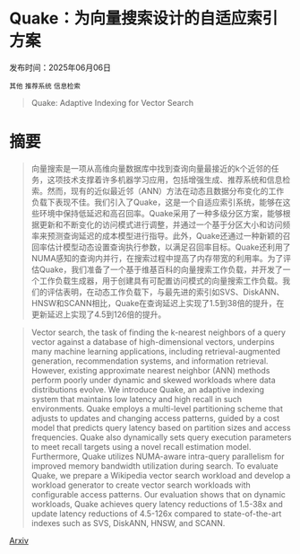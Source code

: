 # Quake：为向量搜索设计的自适应索引方案

发布时间：2025年06月06日

`其他` `推荐系统` `信息检索`

> Quake: Adaptive Indexing for Vector Search

# 摘要

> 向量搜索是一项从高维向量数据库中找到查询向量最接近的k个近邻的任务，这项技术支撑着许多机器学习应用，包括增强生成、推荐系统和信息检索。然而，现有的近似最近邻（ANN）方法在动态且数据分布变化的工作负载下表现不佳。我们引入了Quake，这是一个自适应索引系统，能够在这些环境中保持低延迟和高召回率。Quake采用了一种多级分区方案，能够根据更新和不断变化的访问模式进行调整，并通过一个基于分区大小和访问频率来预测查询延迟的成本模型进行指导。此外，Quake还通过一种新颖的召回率估计模型动态设置查询执行参数，以满足召回率目标。Quake还利用了NUMA感知的查询内并行，在搜索过程中提高了内存带宽的利用率。为了评估Quake，我们准备了一个基于维基百科的向量搜索工作负载，并开发了一个工作负载生成器，用于创建具有可配置访问模式的向量搜索工作负载。我们的评估表明，在动态工作负载下，与最先进的索引如SVS、DiskANN、HNSW和SCANN相比，Quake在查询延迟上实现了1.5到38倍的提升，在更新延迟上实现了4.5到126倍的提升。


> Vector search, the task of finding the k-nearest neighbors of a query vector against a database of high-dimensional vectors, underpins many machine learning applications, including retrieval-augmented generation, recommendation systems, and information retrieval. However, existing approximate nearest neighbor (ANN) methods perform poorly under dynamic and skewed workloads where data distributions evolve. We introduce Quake, an adaptive indexing system that maintains low latency and high recall in such environments. Quake employs a multi-level partitioning scheme that adjusts to updates and changing access patterns, guided by a cost model that predicts query latency based on partition sizes and access frequencies. Quake also dynamically sets query execution parameters to meet recall targets using a novel recall estimation model. Furthermore, Quake utilizes NUMA-aware intra-query parallelism for improved memory bandwidth utilization during search. To evaluate Quake, we prepare a Wikipedia vector search workload and develop a workload generator to create vector search workloads with configurable access patterns. Our evaluation shows that on dynamic workloads, Quake achieves query latency reductions of 1.5-38x and update latency reductions of 4.5-126x compared to state-of-the-art indexes such as SVS, DiskANN, HNSW, and SCANN.

[Arxiv](https://arxiv.org/abs/2506.03437)